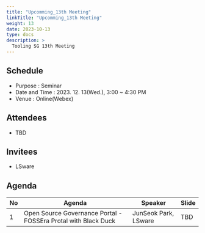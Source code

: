 ```yaml
---
title: "Upcomming_13th Meeting"
linkTitle: "Upcomming_13th Meeting"
weight: 13
date: 2023-10-13
type: docs
description: >
  Tooling SG 13th Meeting
---
```


## Schedule

* Purpose : Seminar
* Date and Time : 2023. 12. 13(Wed.), 3:00 ~ 4:30 PM
* Venue : Online(Webex)

## Attendees
* TBD

## Invitees
* LSware

## Agenda
| No | Agenda           | Speaker | Slide |
|----|-----------------|------|------|
| 1  | Open Source Governance Portal - FOSSEra Protal with Black Duck | JunSeok Park, LSware | TBD |